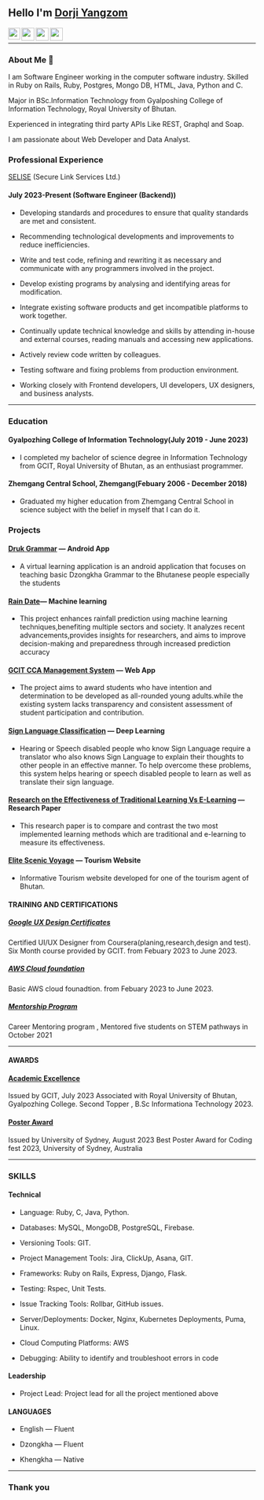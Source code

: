 ## Hello I'm [Dorji Yangzom]([https://www.linkedin.com/in/dorji-yangzom-850025202/]) 

<a href="https://www.linkedin.com/in/dorji-yangzom-850025202/">
  <img align="left" width="24px" src="https://cdn.jsdelivr.net/npm/simple-icons@v3/icons/linkedin.svg"  />
</a> &nbsp; &nbsp; &nbsp; &nbsp;
<a href="mailto:77277240dy@gmail.com">
  <img align="left" width="26px" src="https://cdn.jsdelivr.net/npm/simple-icons@v3/icons/gmail.svg" />
</a>&nbsp; &nbsp; &nbsp; &nbsp;
<a href="https://www.instagram.com/yang_zo96/">
  <img align="left" width="26px" src="https://cdn.jsdelivr.net/npm/simple-icons@v3/icons/instagram.svg" />
</a>&nbsp; &nbsp;&nbsp; &nbsp;
<a href="https://portfolio-green-eight-75.vercel.app/">
  <img align="left" width="26px" src="https://cdn.jsdelivr.net/npm/simple-icons@3.13.0/icons/about-dot-me.svg" />
</a>&nbsp; &nbsp; &nbsp; &nbsp;


<hr>

### About Me 🚀

<p>I am Software Engineer working in the computer software industry. Skilled in Ruby on Rails, Ruby, Postgres, Mongo DB, HTML, Java, Python and C.</p>
<p>Major in BSc.Information Technology from Gyalposhing College of Information Technology, Royal University of Bhutan. </p>
<p>Experienced in integrating third party APIs Like REST, Graphql and Soap.</p>
I am passionate about Web Developer and Data Analyst. 

### Professional Experience
[SELISE](https://selisecpq.selise.ch/) (Secure Link Services Ltd.)


#### July 2023-Present (Software Engineer (Backend))

- Developing standards and procedures to ensure that quality standards are met and consistent.

- Recommending technological developments and improvements to reduce inefficiencies.

- Write and test code, refining and rewriting it as necessary and communicate with any programmers involved in the project.

- Develop existing programs by analysing and identifying areas for modification.

- Integrate existing software products and get incompatible platforms to work together.

- Continually update technical knowledge and skills by attending in-house and external courses, reading manuals and accessing new applications.

- Actively review code written by colleagues.

- Testing software and fixing problems from production environment.

- Working closely with Frontend developers, UI developers, UX designers, and business analysts.

<hr>

### Education

#### Gyalpozhing College of Information Technology(July 2019 - June 2023)

- I completed my bachelor of science degree in Information Technology from GCIT, Royal University of Bhutan, as an enthusiast programmer.

#### Zhemgang Central School, Zhemgang(Febuary 2006 - December 2018)

- Graduated my higher education from Zhemgang Central School in science subject with the belief in myself that I can do it.

### Projects

#### [Druk Grammar](https://github.com/dorjiyangzom/Dorji-Yangzom/blob/main/Druk_Grammer.pdf) — Android App

- A virtual learning application is an android application that focuses on teaching basic Dzongkha Grammar to the Bhutanese people especially the students

#### [Rain Date](https://github.com/Team-RainDate/Sign-Language-Classification)— Machine learning

- This project enhances rainfall prediction using machine learning techniques,benefiting multiple sectors and society. It analyzes recent advancements,provides insights for researchers, and aims to improve decision-making and preparedness through increased prediction accuracy

#### [GCIT CCA Management System](https://github.com/dorjiyangzom/Dorji-Yangzom/blob/main/CCA%20Management%20System.pdf) — Web App

- The project aims to award students who have intention and determination to be developed as all-rounded young adults.while the  existing system lacks transparency and consistent assessment of student participation and contribution.

#### [Sign Language Classification](https://github.com/Team-RainDate/Sign-Language-Classification) — Deep Learning 

- Hearing or Speech disabled people who know Sign Language require a translator who also knows Sign Language to explain their thoughts to other people in an effective manner. To help overcome these problems, this system helps hearing or speech disabled people to learn as well as translate their sign language.

#### [Research on the Effectiveness of Traditional Learning Vs E-Learning](https://github.com/Team-RainDate/Sign-Language-Classification) — Research Paper 

- This research paper is to compare and contrast the two most implemented learning methods which are traditional and e-learning to measure its effectiveness.

#### [Elite Scenic Voyage](https://esvbhutan.com/) — Tourism Website

- Informative Tourism website developed for one of the tourism agent of Bhutan.



#### TRAINING AND CERTIFICATIONS

##### [Google UX Design Certificates](https://github.com/dorjiyangzom/Dorji-Yangzom/blob/main/certificates/google.pdf)
Certified UI/UX Designer from Coursera(planing,research,design and test).
Six Month course provided by GCIT.
from Febuary 2023 to June 2023.

##### [AWS Cloud foundation](https://github.com/dorjiyangzom/Dorji-Yangzom/blob/main/certificates/16.png)
Basic AWS cloud founadtion.
from Febuary 2023 to June 2023.

##### [Mentorship Program](https://github.com/dorjiyangzom/Dorji-Yangzom/blob/main/certificates/mentor.png)
Career Mentoring program , Mentored five students on STEM pathways in October 2021

<hr>

#### AWARDS

#### [Academic Excellence](https://github.com/dorjiyangzom/dorjiyangzoms/blob/main/certificates/certificates_10.jpg) 
Issued by GCIT,  July 2023
Associated with Royal University of Bhutan, Gyalpozhing College. Second Topper , B.Sc Informationa Technology  2023.

#### [Poster Award](https://github.com/dorjiyangzom/Dorji-Yangzom/blob/main/certificates/Coding_Fest-2023_Award-PosterA.pdf)
Issued by University of Sydney, August 2023
Best Poster Award for Coding fest 2023, University of Sydney, Australia

<hr>

### SKILLS

#### Technical

- Language: Ruby, C, Java, Python.

- Databases: MySQL, MongoDB, PostgreSQL, Firebase.

- Versioning Tools: GIT.

- Project Management Tools: Jira, ClickUp, Asana, GIT.

- Frameworks: Ruby on Rails, Express, Django, Flask.

- Testing: Rspec, Unit Tests.

- Issue Tracking Tools: Rollbar, GitHub issues.

- Server/Deployments: Docker, Nginx, Kubernetes Deployments, Puma, Linux.

- Cloud Computing Platforms: AWS

- Debugging: Ability to identify and troubleshoot errors in code

#### Leadership

- Project Lead: Project lead for all the project mentioned above

#### LANGUAGES 

- English — Fluent

- Dzongkha —  Fluent

- Khengkha — Native

<hr>

### Thank you

